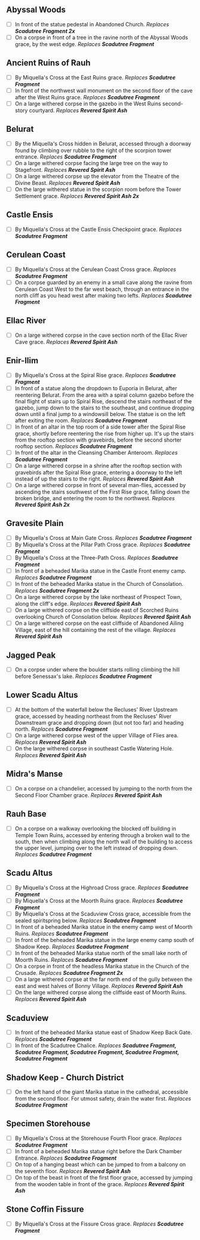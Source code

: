 ## Abyssal Woods
- [ ] In front of the statue pedestal in Abandoned Church. 
*Replaces **Scadutree Fragment 2x***
- [ ] On a corpse in front of a tree in the ravine north of the Abyssal Woods grace, by the west edge. 
*Replaces **Scadutree Fragment***

## Ancient Ruins of Rauh
- [ ] By Miquella's Cross at the East Ruins grace. 
*Replaces **Scadutree Fragment***
- [ ] In front of the northwest wall monument on the second floor of the cave after the West Ruins grace. 
*Replaces **Scadutree Fragment***
- [ ] On a large withered corpse in the gazebo in the West Ruins second-story courtyard. 
*Replaces **Revered Spirit Ash***

## Belurat
- [ ] By the Miquella's Cross hidden in Belurat, accessed through a doorway found by climbing over rubble to the right of the scorpion tower entrance. 
*Replaces **Scadutree Fragment***
- [ ] On a large withered corpse facing the large tree on the way to Stagefront. 
*Replaces **Revered Spirit Ash***
- [ ] On a large withered corpse up the elevator from the Theatre of the Divine Beast. 
*Replaces **Revered Spirit Ash***
- [ ] On the large withered statue in the scorpion room before the Tower Settlement grace. 
*Replaces **Revered Spirit Ash 2x***

## Castle Ensis
- [ ] By Miquella's Cross at the Castle Ensis Checkpoint grace. 
*Replaces **Scadutree Fragment***

## Cerulean Coast
- [ ] By Miquella's Cross at the Cerulean Coast Cross grace. 
*Replaces **Scadutree Fragment***
- [ ] On a corpse guarded by an enemy in a small cave along the ravine from Cerulean Coast West to the far west beach, through an entrance in the north cliff as you head west after making  two lefts. 
*Replaces **Scadutree Fragment***

## Ellac River
- [ ] On a large withered corpse in the cave section north of the Ellac River Cave grace. 
*Replaces **Revered Spirit Ash***

## Enir-Ilim
- [ ] By Miquella's Cross at the Spiral Rise grace. 
*Replaces **Scadutree Fragment***
- [ ] In front of a statue along the dropdown to Euporia in Belurat, after reentering Belurat. From the area with a spiral column gazebo before the final flight of stairs up to Spiral Rise, descend the stairs northeast of the gazebo, jump down to the stairs to the southeast, and continue dropping down until a final jump to a windowsill below. The statue is on the left after exiting the room. 
*Replaces **Scadutree Fragment***
- [ ] In front of an altar in the top room of a side tower after the Spiral Rise grace, shortly before reentering the rise from higher up. It's up the stairs from the rooftop section with gravebirds, before the second shorter rooftop section. 
*Replaces **Scadutree Fragment***
- [ ] In front of the altar in the Cleansing Chamber Anteroom. 
*Replaces **Scadutree Fragment***
- [ ] On a large withered corpse in a shrine after the rooftop section with gravebirds after the Spiral Rise grace, entering a doorway to the left instead of up the stairs to the right. 
*Replaces **Revered Spirit Ash***
- [ ] On a large withered corpse in front of several man-flies, accessed by ascending the stairs southwest of the First Rise grace, falling down the broken bridge, and entering the room to the northwest. 
*Replaces **Revered Spirit Ash 2x***

## Gravesite Plain
- [ ] By Miquella's Cross at Main Gate Cross. 
*Replaces **Scadutree Fragment***
- [ ] By Miquella's Cross at the Pillar Path Cross grace. 
*Replaces **Scadutree Fragment***
- [ ] By Miquella's Cross at the Three-Path Cross. 
*Replaces **Scadutree Fragment***
- [ ] In front of a beheaded Marika statue in the Castle Front enemy camp. 
*Replaces **Scadutree Fragment***
- [ ] In front of the beheaded Marika statue in the Church of Consolation. 
*Replaces **Scadutree Fragment 2x***
- [ ] On a large withered corpse by the lake northeast of Prospect Town, along the cliff's edge. 
*Replaces **Revered Spirit Ash***
- [ ] On a large withered corpse on the cliffside east of Scorched Ruins overlooking Church of Consolation below. 
*Replaces **Revered Spirit Ash***
- [ ] On a large withered corpse on the east cliffside of Abandoned Ailing Village, east of the hill containing the rest of the village. 
*Replaces **Revered Spirit Ash***

## Jagged Peak
- [ ] On a corpse under where the boulder starts rolling climbing the hill before Senessax's lake. 
*Replaces **Scadutree Fragment***

## Lower Scadu Altus
- [ ] At the bottom of the waterfall below the Recluses' River Upstream grace, accessed by heading northeast from the Recluses' River Downstream grace and dropping down (but not too far) and heading north. 
*Replaces **Scadutree Fragment***
- [ ] On a large withered corpse west of the upper Village of Flies area. 
*Replaces **Revered Spirit Ash***
- [ ] On the large withered corpse in southeast Castle Watering Hole. 
*Replaces **Revered Spirit Ash***

## Midra's Manse
- [ ] On a corpse on a chandelier, accessed by jumping to the north from the Second Floor Chamber grace. 
*Replaces **Revered Spirit Ash***

## Rauh Base
- [ ] On a corpse on a walkway overlooking the blocked off building in Temple Town Ruins, accessed by entering through a broken wall to the south, then when climbing along the north wall of the building to access the upper level, jumping over to the left instead of dropping down. 
*Replaces **Scadutree Fragment***

## Scadu Altus
- [ ] By Miquella's Cross at the Highroad Cross grace. 
*Replaces **Scadutree Fragment***
- [ ] By Miquella's Cross at the Moorth Ruins grace. 
*Replaces **Scadutree Fragment***
- [ ] By Miquella's Cross at the Scaduview Cross grace, accessible from the sealed spiritspring below. 
*Replaces **Scadutree Fragment***
- [ ] In front of a beheaded Marika statue in the enemy camp west of Moorth Ruins. 
*Replaces **Scadutree Fragment***
- [ ] In front of the beheaded Marika statue in the large enemy camp south of Shadow Keep. 
*Replaces **Scadutree Fragment***
- [ ] In front of the beheaded Marika statue north of the small lake north of Moorth Ruins. 
*Replaces **Scadutree Fragment***
- [ ] On a corpse in front of the headless Marika statue in the Church of the Crusade. 
*Replaces **Scadutree Fragment 2x***
- [ ] On a large withered corpse at the far north end of the gully between the east and west halves of Bonny Village. 
*Replaces **Revered Spirit Ash***
- [ ] On the large withered corpse along the cliffside east of Moorth Ruins. 
*Replaces **Revered Spirit Ash***

## Scaduview
- [ ] In front of the beheaded Marika statue east of Shadow Keep Back Gate. 
*Replaces **Scadutree Fragment***
- [ ] In front of the Scadutree Chalice. 
*Replaces **Scadutree Fragment, Scadutree Fragment, Scadutree Fragment, Scadutree Fragment, Scadutree Fragment***

## Shadow Keep - Church District
- [ ] On the left hand of the giant Marika statue in the cathedral, accessible from the second floor. For utmost safety, drain the water first. 
*Replaces **Scadutree Fragment***

## Specimen Storehouse
- [ ] By Miquella's Cross at the Storehouse Fourth Floor grace. 
*Replaces **Scadutree Fragment***
- [ ] In front of a beheaded Marika statue right before the Dark Chamber Entrance. 
*Replaces **Scadutree Fragment***
- [ ] On top of a hanging beast which can be jumped to from a balcony on the seventh floor. 
*Replaces **Revered Spirit Ash***
- [ ] On top of the beast in front of the first floor grace, accessed by jumping from the wooden table in front of the grace. 
*Replaces **Revered Spirit Ash***

## Stone Coffin Fissure
- [ ] By Miquella's Cross at the Fissure Cross grace. 
*Replaces **Scadutree Fragment***

<br>
<br>
<br>
